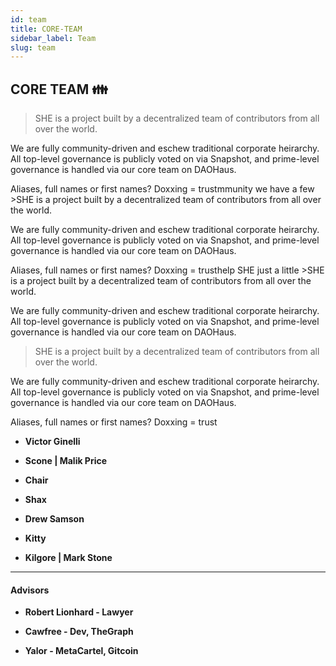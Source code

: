 ```yaml
---
id: team
title: CORE-TEAM
sidebar_label: Team
slug: team
---
```


## CORE TEAM 👪 

>SHE is a project built by a decentralized team of contributors from all over the world.

We are fully community-driven and eschew traditional corporate heirarchy. All top-level governance is publicly voted on via Snapshot, and prime-level governance is handled via our core team on DAOHaus.



Aliases, full names or first names? Doxxing = trustmmunity we have a few >SHE is a project built by a decentralized team of contributors from all over the world.

We are fully community-driven and eschew traditional corporate heirarchy. All top-level governance is publicly voted on via Snapshot, and prime-level governance is handled via our core team on DAOHaus.



Aliases, full names or first names? Doxxing = trusthelp SHE just a little >SHE is a project built by a decentralized team of contributors from all over the world.

We are fully community-driven and eschew traditional corporate heirarchy. All top-level governance is publicly voted on via Snapshot, and prime-level governance is handled via our core team on DAOHaus.


>SHE is a project built by a decentralized team of contributors from all over the world.

We are fully community-driven and eschew traditional corporate heirarchy. All top-level governance is publicly voted on via Snapshot, and prime-level governance is handled via our core team on DAOHaus.



Aliases, full names or first names? Doxxing = trust

* **Victor Ginelli** 

* **Scone | Malik Price**

* **Chair**

* **Shax**

* **Drew Samson**

* **Kitty**

* **Kilgore | Mark Stone**

----------------------------
#### Advisors

* **Robert Lionhard - Lawyer**

* **Cawfree - Dev, TheGraph**

* **Yalor - MetaCartel, Gitcoin**
